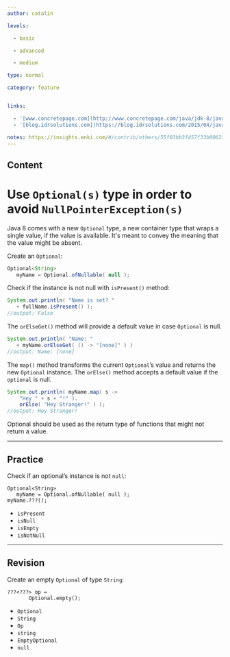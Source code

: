 ```yaml
---
author: catalin

levels:

  - basic

  - advanced

  - medium

type: normal

category: feature


links:

  - '[www.concretepage.com](http://www.concretepage.com/java/jdk-8/java-8-optional-example-avoid-nullpointerexception){website}'
  - '[blog.idrsolutions.com](https://blog.idrsolutions.com/2015/04/java-8-optional-class-explained-in-5-minutes/){website}'

notes: https://insights.enki.com/#/contrib/others/55f03bb3f457f33b0062114e?search=khandelwalrinki
---
```

## Content
# Use `Optional(s)` type in order to avoid `NullPointerException(s)`

Java 8 comes with a new `Optional` type, a new container type that wraps a single value, if the value is available. It's meant to convey the meaning that the value might be absent.

Create an `Optional`:
```java
Optional<String> 
   myName = Optional.ofNullable( null );

```

Check if the instance is not null with `isPresent()` method:
```java
System.out.println( "Name is set? " 
   + fullName.isPresent() ); 
//output: False

```
The `orElseGet()` method will provide a default value in case `Optional` is null.

```java
System.out.println( "Name: " 
   + myName.orElseGet( () -> "[none]" ) )
//output: Name: [none]

```

The `map()` method transforms the current `Optional`’s value and returns the new `Optional` instance. The `orElse()` method  accepts a default value if the `optional` is null.

```java
System.out.println( myName.map( s -> 
    "Hey " + s + "!" ).
    orElse( "Hey Stranger!" ) );
//output: Hey Stranger!
```
Optional should be used as the return type of functions that might not return a value.

---
## Practice

Check if an optional’s instance is not `null`:
```
Optional<String> 
   myName = Optional.ofNullable( null );    
myName.???(); 
```

* `isPresent` 
* `isNull` 
* `isEmpty` 
* `isNotNull`

---
## Revision

Create an empty `Optional` of type `String`:
```
???<???> op =
       Optional.empty();
```

* `Optional` 
* `String` 
* `Op` 
* `string` 
* `EmptyOptional` 
* `null`

